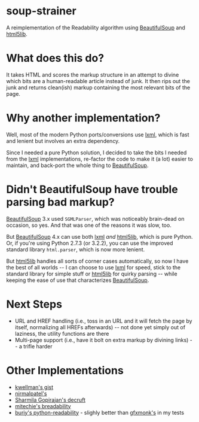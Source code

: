 soup-strainer
=============

A reimplementation of the Readability algorithm using [BeautifulSoup][bs] and [html5lib][h5].

# What does this do?

It takes HTML and scores the markup structure in an attempt to divine which bits are a human-readable article instead of junk. It then rips out the junk and returns clean(ish) markup containing the most relevant bits of the page.

# Why another implementation?

Well, most of the modern Python ports/conversions use [lxml][lx], which is fast and lenient but involves an extra dependency. 

Since I needed a pure Python solution, I decided to take the bits I needed from the [lxml][lx] implementations, re-factor the code to make it (a lot) easier to maintain, and back-port the whole thing to [BeautifulSoup][bs].

# Didn't BeautifulSoup have trouble parsing bad markup?

[BeautifulSoup][bs] 3.x used `SGMLParser`, which was noticeably brain-dead on occasion, so yes. And that was one of the reasons it was slow, too.

But [BeautifulSoup][bs] 4.x can use both [lxml][lx] _and_ [html5lib][h5], which is pure Python. Or, if you're using Python 2.7.3 (or 3.2.2), you can use the improved standard library `html.parser`, which is now more lenient.

But [html5lib][h5] handles all sorts of corner cases automatically, so now I have the best of all worlds -- I can choose to use [lxml][lx] for speed, stick to the standard library for simple stuff or [html5lib][h5] for quirky parsing -- while keeping the ease of use that characterizes [BeautifulSoup][bs].

# Next Steps

* URL and HREF handling (i.e., toss in an URL and it will fetch the page by itself, normalizing all HREFs afterwards) -- not done yet simply out of laziness, the utility functions are there
* Multi-page support (i.e., have it bolt on extra markup by divining links) -- a trifle harder

# Other Implementations

* [kwellman's gist](https://gist.github.com/kwellman/632442)
* [nirmalpatel's](http://nirmalpatel.com/fcgi/hn.py)
* [Sharmila Gopirajan's decruft](http://code.google.com/p/decruft)
* [mitechie's breadability](https://github.com/mitechie/breadability)
* [buriy's python-readability](https://github.com/buriy/python-readability) - slighly better than [gfxmonk's](https://github.com/gfxmonk/python-readability) in my tests

[h5]: http://code.google.com/p/html5lib/
[bs]: http://www.crummy.com/software/BeautifulSoup/
[lx]: http://lxml.de
